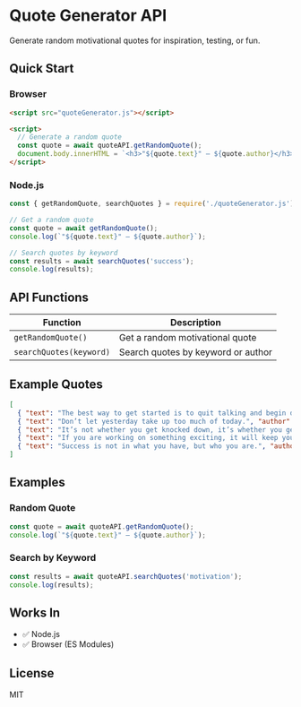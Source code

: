 # Quote Generator API

Generate random motivational quotes for inspiration, testing, or fun.

## Quick Start

### Browser
```html
<script src="quoteGenerator.js"></script>

<script>
  // Generate a random quote
  const quote = await quoteAPI.getRandomQuote();
  document.body.innerHTML = `<h3>"${quote.text}" — ${quote.author}</h3>`;
</script>
```

### Node.js
```javascript
const { getRandomQuote, searchQuotes } = require('./quoteGenerator.js');

// Get a random quote
const quote = await getRandomQuote();
console.log(`"${quote.text}" — ${quote.author}`);

// Search quotes by keyword
const results = await searchQuotes('success');
console.log(results);
```

## API Functions

| Function | Description |
|----------|-------------|
| `getRandomQuote()` | Get a random motivational quote |
| `searchQuotes(keyword)` | Search quotes by keyword or author |

## Example Quotes

```json
[
  { "text": "The best way to get started is to quit talking and begin doing.", "author": "Walt Disney" },
  { "text": "Don’t let yesterday take up too much of today.", "author": "Will Rogers" },
  { "text": "It’s not whether you get knocked down, it’s whether you get up.", "author": "Vince Lombardi" },
  { "text": "If you are working on something exciting, it will keep you motivated.", "author": "Steve Jobs" },
  { "text": "Success is not in what you have, but who you are.", "author": "Bo Bennett" }
]
```

## Examples

### Random Quote
```javascript
const quote = await quoteAPI.getRandomQuote();
console.log(`"${quote.text}" — ${quote.author}`);
```

### Search by Keyword
```javascript
const results = await quoteAPI.searchQuotes('motivation');
console.log(results);
```

## Works In

- ✅ Node.js  
- ✅ Browser (ES Modules)  

## License

MIT
